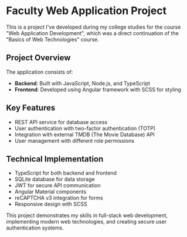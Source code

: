 # Faculty Web Application Project

This is a project I've developed during my college studies for the course "Web Application Development", which was a direct continuation of the "Basics of Web Technologies" course.

## Project Overview
The application consists of:
- **Backend**: Built with JavaScript, Node.js, and TypeScript
- **Frontend**: Developed using Angular framework with SCSS for styling

## Key Features
- REST API service for database access
- User authentication with two-factor authentication (TOTP)
- Integration with external TMDB (The Movie Database) API
- User management with different role permissions

## Technical Implementation
- TypeScript for both backend and frontend
- SQLite database for data storage
- JWT for secure API communication
- Angular Material components
- reCAPTCHA v3 integration for forms
- Responsive design with SCSS

This project demonstrates my skills in full-stack web development, implementing modern web technologies, and creating secure user authentication systems.
